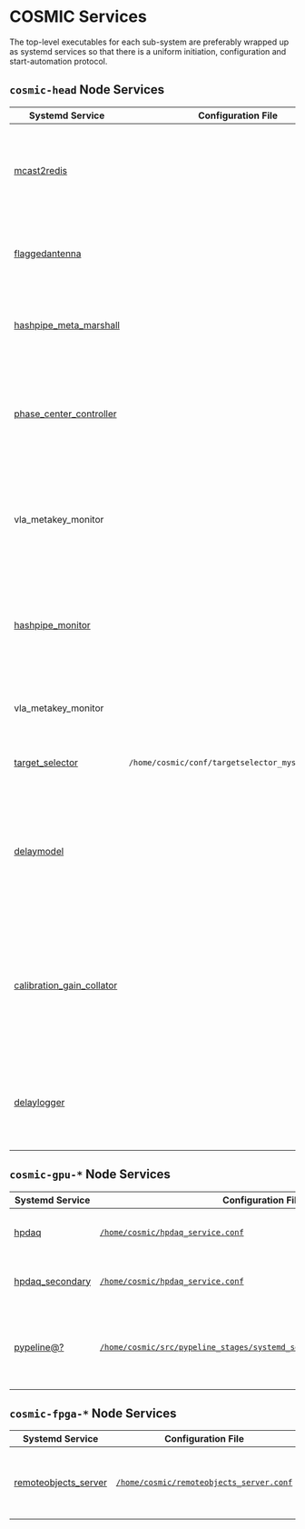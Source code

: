 # COSMIC Services

The top-level executables for each sub-system are preferably wrapped up as systemd services so that there is a uniform initiation, configuration and start-automation protocol.

## `cosmic-head` Node Services

Systemd Service | Configuration File | Description
-|-|-
[mcast2redis](https://github.com/COSMIC-SETI/Cosmic-VLA-PythonLibs/blob/main/systemd-services/mcast2redis.service) | | Gather VLA mcast xml information and populate COSMIC files and redis hashes, channels.
[flaggedantenna](https://github.com/COSMIC-SETI/Cosmic-VLA-PythonLibs/blob/main/systemd-services/flaggedantenna.service) | | Poll VLA antenna-flags server and populate COSMIC redis hash.
[hashpipe_meta_marshall](https://github.com/COSMIC-SETI/Cosmic-VLA-PythonLibs/blob/main/systemd-services/hashpipe_meta_marshall.service) | | Poll VLA antenna-flags server and populate COSMIC redis hash.
[phase_center_controller](https://github.com/COSMIC-SETI/COSMIC-VLA-PythonLibs/blob/main/systemd-services/phase_center_controller.service) | | Set phase-center to boresight for non-OTF scans and to the running slewed position for OTF scans.
vla_metakey_monitor | | Serve an HTML dashboard of the COSMIC configuration redis hashes, on port 8081.
[hashpipe_monitor](https://github.com/MydonSolutions/atapipelinemonitor/blob/vla_cosmic/systemd-services/hashpipe_monitor.service) | | Serve an HTML dashboard of the hashpipe status-buffers for all instances, on port 8082.
vla_metakey_monitor | | Serve an HTML dashboard of the redis hashes.
[target_selector](https://github.com/COSMIC-SETI/targets-minimal/blob/cosmic/systemd_service/target_selector.service) | `/home/cosmic/conf/targetselector_mysql_conf.yml` | Serve target coordinates at which to beamform.
[delaymodel](https://github.com/COSMIC-SETI/COSMIC-VLA-DelayEngine/blob/main/systemd-services/delaymodel.service) | | Listen for phase-center updates from target selector and serve delay coefficients to F-Engines for delay tracking.
[calibration_gain_collator](https://github.com/COSMIC-SETI/COSMIC-VLA-DelayEngine/blob/main/systemd-services/calibration_gain_collator.service) | | Listen for calibration gain results from GPU nodes, derive calibration phases and delays and instruct F-Engines to load them.
[delaylogger](https://github.com/COSMIC-SETI/COSMIC-VLA-DelayEngine/blob/main/systemd-services/delaylogger.service) | | Analyse delay state of F-Engines, log to file and publish results to Redis.


## `cosmic-gpu-*` Node Services

Systemd Service | Configuration File | Description
-|-|-
[hpdaq](../Nodes/GPU-Compute/systemd_services/hpdaq.service) | [`/home/cosmic/hpdaq_service.conf`](../Nodes/GPU-Compute/systemd_services/hpdaq_service.conf) | The {0, 1} pair of hashpipe instances.
[hpdaq_secondary](../Nodes/GPU-Compute/systemd_services/hpdaq_secondary.service) | [`/home/cosmic/hpdaq_service.conf`](../Nodes/GPU-Compute/systemd_services/hpdaq_service.conf) | The {2, 3} pair of hashpipe instances.
[pypeline@?](https://github.com/COSMIC-SETI/pypeline_stages/blob/main/systemd_service/pypeline%40.service) | [`/home/cosmic/src/pypeline_stages/systemd_service/pypeline_service.conf`](https://github.com/COSMIC-SETI/pypeline_stages/blob/main/systemd_service/pypeline_service.conf) | The pypeline instances for post-processing ({0, 1, 2, 3}).

## `cosmic-fpga-*` Node Services

Systemd Service | Configuration File | Description
-|-|-
[remoteobjects_server](../Nodes/FPGA/systemd_services/remoteobjects_server.service) | [`/home/cosmic/remoteobjects_server.conf`](../Nodes/FPGA/systemd_services/remoteobjects_server.conf) | The REST server exposing the local FPGA PCIe devices.